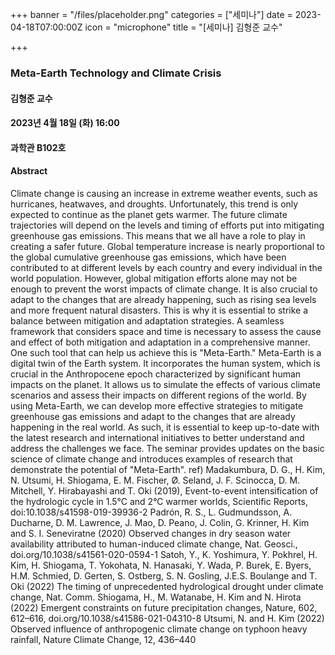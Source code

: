 +++
banner = "/files/placeholder.png"
categories = ["세미나"]
date = 2023-04-18T07:00:00Z
icon = "microphone"
title = "[세미나] 김형준 교수"

+++
### Meta-Earth Technology and Climate Crisis

#### 김형준 교수

#### 2023년 4월 18일 (화) 16:00

#### 과학관 B102호

#### Abstract
Climate change is causing an increase in extreme weather events, such as hurricanes, heatwaves, and
droughts. Unfortunately, this trend is only expected to continue as the planet gets warmer. The future
climate trajectories will depend on the levels and timing of efforts put into mitigating greenhouse gas
emissions. This means that we all have a role to play in creating a safer future.
Global temperature increase is nearly proportional to the global cumulative greenhouse gas emissions,
which have been contributed to at different levels by each country and every individual in the world
population. However, global mitigation efforts alone may not be enough to prevent the worst impacts
of climate change. It is also crucial to adapt to the changes that are already happening, such as rising
sea levels and more frequent natural disasters. This is why it is essential to strike a balance between
mitigation and adaptation strategies. A seamless framework that considers space and time is necessary
to assess the cause and effect of both mitigation and adaptation in a comprehensive manner.
One such tool that can help us achieve this is "Meta-Earth." Meta-Earth is a digital twin of the Earth
system. It incorporates the human system, which is crucial in the Anthropocene epoch characterized by
significant human impacts on the planet. It allows us to simulate the effects of various climate scenarios
and assess their impacts on different regions of the world. By using Meta-Earth, we can develop more
effective strategies to mitigate greenhouse gas emissions and adapt to the changes that are already
happening in the real world.
As such, it is essential to keep up-to-date with the latest research and international initiatives to better
understand and address the challenges we face. The seminar provides updates on the basic science of
climate change and introduces examples of research that demonstrate the potential of "Meta-Earth".
ref)
Madakumbura, D. G., H. Kim, N. Utsumi, H. Shiogama, E. M. Fischer, Ø. Seland, J. F. Scinocca, D.
M. Mitchell, Y. Hirabayashi and T. Oki (2019), Event-to-event intensification of the hydrologic
cycle in 1.5°C and 2°C warmer worlds, Scientific Reports, doi:10.1038/s41598-019-39936-2
Padrón, R. S., L. Gudmundsson, A. Ducharne, D. M. Lawrence, J. Mao, D. Peano, J. Colin, G. Krinner,
H. Kim and S. I. Seneviratne (2020) Observed changes in dry season water availability attributed
to human-induced climate change, Nat. Geosci., doi.org/10.1038/s41561-020-0594-1
Satoh, Y., K. Yoshimura, Y. Pokhrel, H. Kim, H. Shiogama, T. Yokohata, N. Hanasaki, Y. Wada, P.
Burek, E. Byers, H.M. Schmied, D. Gerten, S. Ostberg, S. N. Gosling, J.E.S. Boulange and T. Oki
(2022) The timing of unprecedented hydrological drought under climate change, Nat. Comm.
Shiogama, H., M. Watanabe, H. Kim and N. Hirota (2022) Emergent constraints on future precipitation
changes, Nature, 602, 612–616, doi.org/10.1038/s41586-021-04310-8
Utsumi, N. and H. Kim (2022) Observed influence of anthropogenic climate change on typhoon heavy
rainfall, Nature Climate Change, 12, 436–440